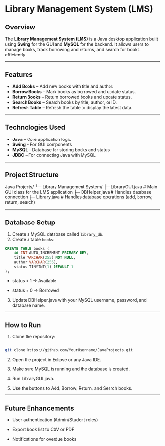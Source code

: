 # Library Management System (LMS)

## Overview
The **Library Management System (LMS)** is a Java desktop application built using **Swing** for the GUI and **MySQL** for the backend. It allows users to manage books, track borrowing and returns, and search for books efficiently.  

---

## Features
- **Add Books** – Add new books with title and author.  
- **Borrow Books** – Mark books as borrowed and update status.  
- **Return Books** – Return borrowed books and update status.  
- **Search Books** – Search books by title, author, or ID.  
- **Refresh Table** – Refresh the table to display the latest data.  

---

## Technologies Used
- **Java** – Core application logic  
- **Swing** – For GUI components  
- **MySQL** – Database for storing books and status  
- **JDBC** – For connecting Java with MySQL  

---

## Project Structure
Java Projects/
└─ Library Management System/
├─ LibraryGUI.java # Main GUI class for the LMS application
├─ DBHelper.java # Handles database connection
├─ Library.java # Handles database operations (add, borrow, return, search)

---

## Database Setup
1. Create a MySQL database called `library_db`.  
2. Create a table `books`:

```sql
CREATE TABLE books (
    id INT AUTO_INCREMENT PRIMARY KEY,
    title VARCHAR(255) NOT NULL,
    author VARCHAR(255),
    status TINYINT(1) DEFAULT 1
);
```
- status = 1 → Available

- status = 0 → Borrowed

3. Update DBHelper.java with your MySQL username, password, and database name.

---

## How to Run

1. Clone the repository:
```bash

git clone https://github.com/YourUsername/JavaProjects.git
```

2. Open the project in Eclipse or any Java IDE.

3. Make sure MySQL is running and the database is created.

4. Run LibraryGUI.java.

5. Use the buttons to Add, Borrow, Return, and Search books.

---

## Future Enhancements

- User authentication (Admin/Student roles)

- Export book list to CSV or PDF

- Notifications for overdue books


